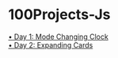 # 100Projects-Js

<a href="https://modechangejs.netlify.app/"> &bull; Day 1: Mode Changing Clock</a> <br>
<a href="expandedcards19.netlify.app"> &bull; Day 2: Expanding Cards</a> 
